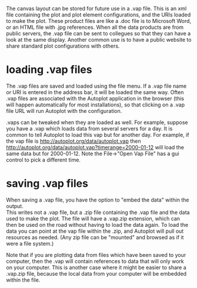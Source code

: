 The canvas layout can be stored for future use in a .vap file.  This is an xml file 
containing the plot and plot element configurations, and the URIs loaded to make 
the plot.  These product files are like a .doc file is to Microsoft Word, or 
an HTML file with .jpg references.  When all the data products are from public 
servers, the .vap file can be sent to collegues so that they can have a look at the 
same display.  Another common use is to have a public website to share standard 
plot configurations with others.  

# loading .vap files
The .vap files are saved and loaded using the file menu.  If a .vap file name or URI
is entered in the address bar, it will be loaded the same way.  Often .vap files
are associated with the Autoplot application in the browser (this will happen automatically
for most installations), so that clicking on a .vap file URL will run Autoplot with the
configuration. 

.vaps can be tweaked when they are loaded as well.  For example, suppose you have a
.vap which loads data from several servers for a day.  It is common to tell Autoplot
to load this vap but for another day.  For example, if the vap file is 
http://autoplot.org/data/autoplot.vap then http://autoplot.org/data/autoplot.vap?timerange=2000-01-12
will load the same data but for 2000-01-12.  Note the File&rarr;"Open Vap File" has 
a gui control to pick a different time.

# saving .vap files
When saving a .vap file, you have the option to "embed the data" within the output.  
This writes not a .vap file, but a .zip file containing the .vap file and the data used
to make the plot.  The file will have a .vap.zip extension, which can then be used on the road 
without having to load the data again.  To load the data you can point at the 
vap file within the .zip, and Autoplot will pull out resources as needed.  (Any zip file
can be "mounted" and browsed as if it were a file system.)

Note that if you are plotting data from files which have been saved to your computer,
then the .vap will contain references to data that will only work on your computer.  This
is another case where it might be easier to share a .vap.zip file, because the local
data from your computer will be embedded within the file.


